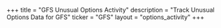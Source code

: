 +++
title = "GFS Unusual Options Activity"
description = "Track Unusual Options Data for GFS"
ticker = "GFS"
layout = "options_activity"
+++

